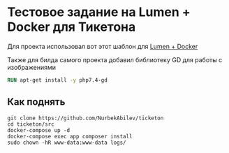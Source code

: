 # Тестовое задание на Lumen + Docker для Тикетона

Для проекта использовал вот этот шаблон для [Lumen + Docker](https://github.com/lephleg/laravel-lumen-docker)

Также для билда самого проекта добавил библиотеку GD для работы с
изображениями
```dockerfile
RUN apt-get install -y php7.4-gd
```

## Как поднять

```shell
git clone https://github.com/NurbekAbilev/ticketon
cd ticketon/src
docker-compose up -d
docker-compose exec app composer install
sudo chown -hR www-data:www-data logs/

```
